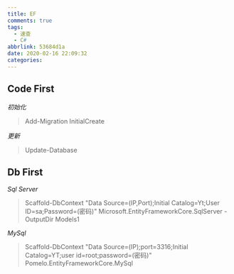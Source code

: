 ```yaml
---
title: EF
comments: true
tags:
  - 速查
  - C#
abbrlink: 53684d1a
date: 2020-02-16 22:09:32
categories:
---
```


## Code First

_初始化_

> Add-Migration InitialCreate

_更新_

> Update-Database

## Db First

_Sql Server_

> Scaffold-DbContext "Data Source=(IP,Port);Initial Catalog=Yt;User ID=sa;Password=(密码)" Microsoft.EntityFrameworkCore.SqlServer -OutputDir Models1

_MySql_

> Scaffold-DbContext "Data Source=(IP);port=3316;Initial Catalog=YT;user id=root;password=(密码)" Pomelo.EntityFrameworkCore.MySql
